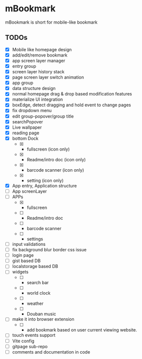# mBookmark

mBookmark is short for mobile-like bookmark

## TODOs

- [x] Mobile like homepage design
- [x] add/edit/remove bookmark
- [x] app screen layer manager
- [x] entry group
- [x] screen layer history stack
- [x] page screen layer switch animation
- [x] app group
- [x] data structure design
- [x] normal homepage drag & drop based modification features
- [x] materialize UI integration
- [x] boxEdge, detect dragging and hold event to change pages
- [x] fix dropdown menu
- [x] edit group-popover/group title
- [x] searchPopover
- [x] Live wallpaper
- [x] reading page
- [x] bottom Dock
  - [x] * fullscreen (icon only)
  - [x] * Readme/intro doc (icon only)
  - [x] * barcode scanner (icon only)
  - [x] * setting (icon only)
- [x] App entry, Application structure
- [ ] App screenLayer
- [ ] APPs
  - [x] * fullscreen
  - [ ] * Readme/intro doc
  - [ ] * barcode scanner
  - [ ] * settings
- [ ] input validations
- [ ] fix background blur border css issue
- [ ] login page
- [ ] gist based DB
- [ ] localstorage based DB
- [ ] widgets
  - [ ] * search bar
  - [ ] * world clock
  - [ ] * weather
  - [ ] * Douban music

- [ ] make it into browser extension
  - [ ] * add bookmark based on user current viewing website.
- [ ] touch events support
- [ ] Vite config
- [ ] gitpage sub-repo
- [ ] comments and documentation in code
